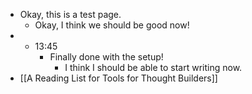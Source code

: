 - Okay, this is a test page.
	- Okay, I think we should be good now!
- - 13:45
	- Finally done with the setup!
		- I think I should be able to start writing now.
- [[A Reading List for Tools for Thought Builders]]